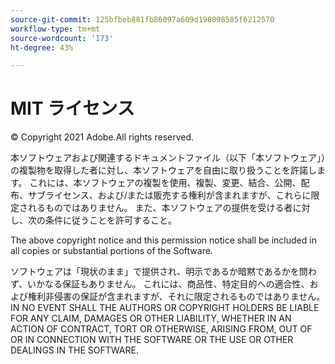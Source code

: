```yaml
---
source-git-commit: 125bfbeb881fb86097a609d198098585f6212570
workflow-type: tm+mt
source-wordcount: '173'
ht-degree: 43%

---
```

# MIT ライセンス

© Copyright 2021 Adobe.All rights reserved.

本ソフトウェアおよび関連するドキュメントファイル（以下「本ソフトウェア」）の複製物を取得した者に対し、本ソフトウェアを自由に取り扱うことを許諾します。 これには、本ソフトウェアの複製を使用、複製、変更、結合、公開、配布、サブライセンス、および/または販売する権利が含まれますが、これらに限定されるものではありません。 また、本ソフトウェアの提供を受ける者に対し、次の条件に従うことを許可すること。

The above copyright notice and this permission notice shall be included in all
copies or substantial portions of the Software.

ソフトウェアは「現状のまま」で提供され、明示であるか暗黙であるかを問わず、いかなる保証もありません。 これには、商品性、特定目的への適合性、および権利非侵害の保証が含まれますが、それに限定されるものではありません。 IN NO EVENT SHALL THE
AUTHORS OR COPYRIGHT HOLDERS BE LIABLE FOR ANY CLAIM, DAMAGES OR OTHER
LIABILITY, WHETHER IN AN ACTION OF CONTRACT, TORT OR OTHERWISE, ARISING FROM,
OUT OF OR IN CONNECTION WITH THE SOFTWARE OR THE USE OR OTHER DEALINGS IN THE
SOFTWARE.
